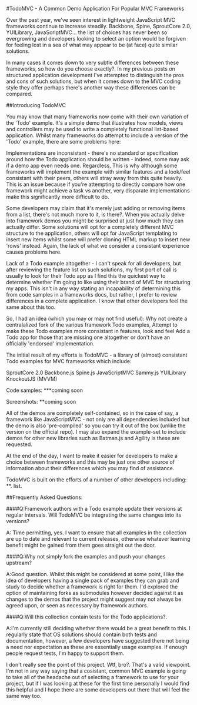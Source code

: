 #TodoMVC - A Common Demo Application For Popular MVC Frameworks

Over the past year, we've seen interest in lightweight JavaScript MVC frameworks continue
to increase steadily. Backbone, Spine, SproutCore 2.0, YUILibrary, JavaScriptMVC...
the list of choices has never been so evergrowing and developers looking to select an 
option would be forgiven for feeling lost in a sea of what may appear to be (at face)
quite similar solutions.

In many cases it comes down to very subtle differences between these frameworks, so how 
do you choose exactly?. In my previous posts on structured application development I've
attempted to distinguish the pros and cons of such solutions, but when it comes down to
the MVC coding style they offer perhaps there's another way these differences can be 
compared.

##Introducing TodoMVC

You may know that many frameworks now come with their own variation of the 'Todo' example.
It's a simple demo that illustrates how models, views and controllers may be used to write
a completely functional list-based application. Whilst many frameworks do attempt to include
a version of the 'Todo' example, there are some problems here:

Implementations are inconsistant - there's no standard or specification around how the Todo
application should be written - indeed, some may ask if a demo app even needs one. Regardless,
This is why although some frameworks will implement the example with similar features and 
a look/feel consistant with their peers, others will stray away from this quite heavily. This 
is an issue because if you're attempting to directly compare how one framework might achieve
a task vs another, very disparate implementations make this significantly more difficult to do.

Some developers may claim that it's merely just adding or removing items from a list, there's not much more to it, is there?. When you actually delve into framework demos you might be surprised at just how much they can actually differ. Some solutions will opt for a completely different MVC structure to the application, others will opt for JavaScript templating to insert new items whilst some will prefer cloning HTML markup to insert new 'rows' instead. Again, the lack of what we consider a consistant experience causes problems here. 

Lack of a Todo example altogether - I can't speak for all developers, but after reviewing the feature list on such solutions, my first port of call is usually to look for their Todo app as I find this the quickest way to determine whether I'm going to like using their brand of MVC for structuring my apps. This isn't in any way stating an incapability of determining this from code samples in a frameworks docs, but rather, I prefer to review differences in a complete application. I know that other developers feel the same about this too.

So, I had an idea (which you may or may not find useful): 
Why not create a centralalized fork of the various framework Todo examples,
Attempt to make these Todo examples more consistant in features, look and feel
Add a Todo app for those that are missing one altogether or don't have an officially 'endorsed'
implementation. 

The initial result of my efforts is TodoMVC - a library of (almost) consistant Todo examples for MVC frameworks
which include:

SproutCore 2.0
Backbone.js
Spine.js
JavaScriptMVC
Sammy.js
YUILibrary
KnockoutJS (MVVM)

Code samples:
***coming soon

Screenshots:
**coming soon

All of the demos are completely self-contained, so in the case of say, a framework like 
JavaScriptMVC - not only are all dependencies included but the demo is also 'pre-compiled'
so you can try it out of the box (unlike the version on the official repo). I may also 
expand the example-set to include demos for other new libraries such as Batman.js and Agility
is these are requested.

At the end of the day, I want to make it easier for developers to make a choice between frameworks
and this may be just one other source of information about their differences which you may find 
of assistance.

TodoMVC is built on the efforts of a number of other developers including: **. list.

##Frequently Asked Questions:

####Q:Framework authors with a Todo example update their versions at regular intervals. Will TodoMVC be integrating the same changes into its versions? 

A: Time permitting, yes. I want to ensure that all examples in the collection are up to date and
relevant to current releases, otherwise whatever learning benefit might be gained from them 
goes straight out the door.

####Q:Why not simply fork the examples and push your changes upstream? 

A:Good question. Whilst this might be considered at some point, I like the idea of developers having a single pack of examples they can grab and study to decide whether a framework is right for them. I'd explored the option of maintaining forks as submodules however decided against it as changes to the demos that the project might suggest may not always be agreed upon, or seen as necessary by framework authors.

####Q:Will this collection contain tests for the Todo applications?. 

A:I'm currently still deciding whether there would be a great benefit to this. I regularly state that OS solutions should contain both tests and documentation, however, a few developers have suggested there not being a need nor  expectation as these are essentially usage examples. If enough people request tests, I'm happy to support them.

I don't really see the point of this project. Wtf, bro?. That's a valid viewpoint. I'm not in any way saying that a cosistant, common MVC example is going to take all of the headache out of selecting a framework to use for your project, but if I was looking at these for the first time personally I would find this helpful and I hope there are some developers out there that will feel the same way too.

